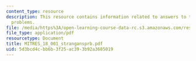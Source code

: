 ```yaml
---
content_type: resource
description: This resource contains information related to answers to the odd numbered
  problems.
file: /media/https%3A/open-learning-course-data-rc.s3.amazonaws.com/res-18-001-calculus-online-textbook-spring-2005/5d3bcd4cbb6b3f25ac393b92a3685019_MITRES_18_001_strangansprb.pdf
file_type: application/pdf
resourcetype: Document
title: MITRES_18_001_strangansprb.pdf
uid: 5d3bcd4c-bb6b-3f25-ac39-3b92a3685019
---
```

